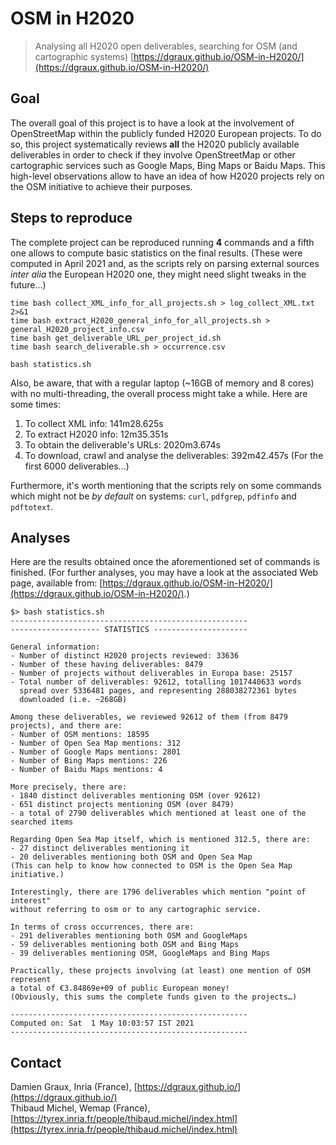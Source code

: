 OSM in H2020
============

> Analysing all H2020 open deliverables, searching for OSM (and cartographic systems)
> [https://dgraux.github.io/OSM-in-H2020/](https://dgraux.github.io/OSM-in-H2020/)

Goal
----

The overall goal of this project is to have a look at the involvement
of OpenStreetMap within the publicly funded H2020 European
projects. To do so, this project systematically reviews **all** the
H2020 publicly available deliverables in order to check if they
involve OpenStreetMap or other cartographic services such as Google
Maps, Bing Maps or Baidu Maps. This high-level observations allow to
have an idea of how H2020 projects rely on the OSM initiative to
achieve their purposes.

Steps to reproduce
------------------

The complete project can be reproduced running **4** commands and a
fifth one allows to compute basic statistics on the final
results. (These were computed in April 2021 and, as the scripts rely
on parsing external sources _inter alia_ the European H2020 one, they
might need slight tweaks in the future...)

```
time bash collect_XML_info_for_all_projects.sh > log_collect_XML.txt 2>&1
time bash extract_H2020_general_info_for_all_projects.sh > general_H2020_project_info.csv
time bash get_deliverable_URL_per_project_id.sh
time bash search_deliverable.sh > occurrence.csv

bash statistics.sh
```

Also, be aware, that with a regular laptop (~16GB of memory and 8
cores) with no multi-threading, the overall process might take a
while. Here are some times:

1. To collect XML info: 141m28.625s
2. To extract H2020 info: 12m35.351s
3. To obtain the deliverable's URLs: 2020m3.674s
4. To download, crawl and analyse the deliverables: 392m42.457s (For the first 6000 deliverables...)

Furthermore, it's worth mentioning that the scripts rely on some
commands which might not be *by default* on systems: `curl`,
`pdfgrep`, `pdfinfo` and `pdftotext`.

Analyses
--------

Here are the results obtained once the aforementioned set of commands
is finished. (For further analyses, you may have a look at the
associated Web page, available from:
[https://dgraux.github.io/OSM-in-H2020/](https://dgraux.github.io/OSM-in-H2020/).)

```
$> bash statistics.sh
-----------------------------------------------------
-------------------- STATISTICS ---------------------

General information:
- Number of distinct H2020 projects reviewed: 33636
- Number of these having deliverables: 8479
- Number of projects without deliverables in Europa base: 25157
- Total number of deliverables: 92612, totalling 1017440633 words
  spread over 5336481 pages, and representing 288038272361 bytes
  downloaded (i.e. ~268GB)

Among these deliverables, we reviewed 92612 of them (from 8479
projects), and there are:
- Number of OSM mentions: 18595
- Number of Open Sea Map mentions: 312
- Number of Google Maps mentions: 2801
- Number of Bing Maps mentions: 226
- Number of Baidu Maps mentions: 4

More precisely, there are:
- 1840 distinct deliverables mentioning OSM (over 92612)
- 651 distinct projects mentioning OSM (over 8479)
- a total of 2790 deliverables which mentioned at least one of the searched items

Regarding Open Sea Map itself, which is mentioned 312.5, there are:
- 27 distinct deliverables mentioning it
- 20 deliverables mentioning both OSM and Open Sea Map
(This can help to know how connected to OSM is the Open Sea Map initiative.)

Interestingly, there are 1796 deliverables which mention "point of interest"
without referring to osm or to any cartographic service.

In terms of cross occurrences, there are:
- 291 deliverables mentioning both OSM and GoogleMaps
- 59 deliverables mentioning both OSM and Bing Maps
- 39 deliverables mentioning OSM, GoogleMaps and Bing Maps

Practically, these projects involving (at least) one mention of OSM represent
a total of €3.84869e+09 of public European money!
(Obviously, this sums the complete funds given to the projects…)

-----------------------------------------------------
Computed on: Sat  1 May 10:03:57 IST 2021
-----------------------------------------------------
```

Contact
-------

Damien Graux, Inria (France), [https://dgraux.github.io/](https://dgraux.github.io/)  
Thibaud Michel, Wemap (France), [https://tyrex.inria.fr/people/thibaud.michel/index.html](https://tyrex.inria.fr/people/thibaud.michel/index.html)

